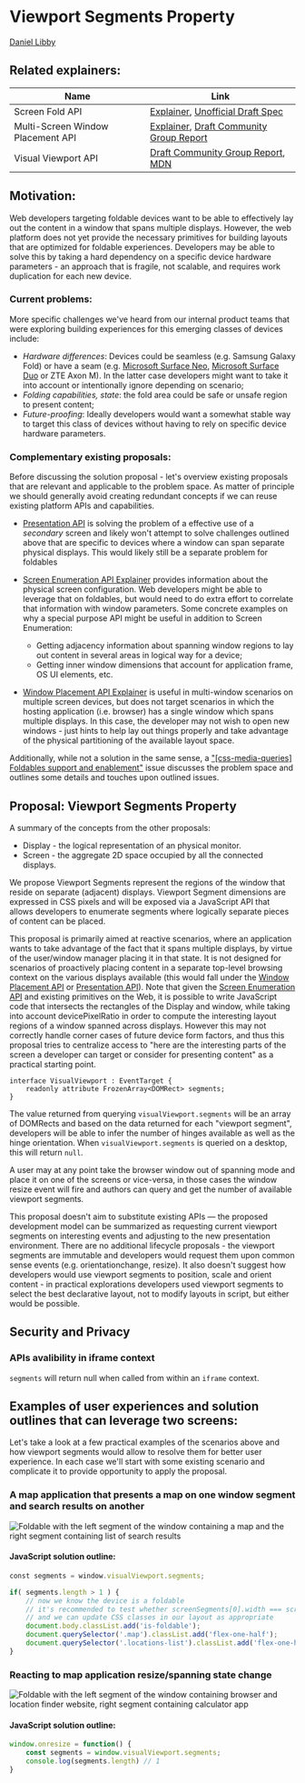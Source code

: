 # Viewport Segments Property

[Daniel Libby](https://github.com/dlibby-)


## Related explainers:
| Name | Link |
|------|------|
| Screen Fold API | [Explainer](https://github.com/SamsungInternet/Explainers/blob/master/Foldables/FoldState.md), [Unofficial Draft Spec](https://w3c.github.io/screen-fold/) |
| Multi-Screen Window Placement API | [Explainer](https://github.com/webscreens/window-placement/blob/master/EXPLAINER.md), [Draft Community Group Report](https://webscreens.github.io/window-placement/) |
| Visual Viewport API | [Draft Community Group Report](https://wicg.github.io/visual-viewport/), [MDN](https://developer.mozilla.org/en-US/docs/Web/API/Visual_Viewport_API) |

## Motivation:
Web developers targeting foldable devices want to be able to effectively lay out the content in a window that spans multiple displays. However, the web platform does not yet provide the necessary primitives for building layouts that are optimized for foldable experiences.
Developers may be able to solve this by taking a hard dependency on a specific device hardware parameters - an approach that is fragile, not scalable, and requires work duplication for each new device.

### Current problems:
More specific challenges we've heard from our internal product teams that were exploring building experiences for this emerging classes of devices include:

- *Hardware differences*: Devices could be seamless (e.g. Samsung Galaxy Fold) or have a seam (e.g. [Microsoft Surface Neo](https://www.microsoft.com/en-us/surface/devices/surface-neo), [Microsoft Surface Duo](https://www.microsoft.com/en-us/surface/devices/surface-duo) or ZTE Axon M). In the latter case developers might want to take it into account or intentionally ignore depending on scenario;
- *Folding capabilities, state*: the fold area could be safe or unsafe region to present content;
- *Future-proofing*: Ideally developers would want a somewhat stable way to target this class of devices without having to rely on specific device hardware parameters.

### Complementary existing proposals:
Before discussing the solution proposal - let's overview existing proposals that are relevant and applicable to the problem space. 
As matter of principle we should generally avoid creating redundant concepts if we can reuse existing platform APIs and capabilities.

- [Presentation API](https://w3c.github.io/presentation-api/) is solving the problem of a effective use of a _secondary_ screen and likely won't attempt to solve challenges outlined above that are specific to devices where a window can span separate physical displays. This would likely still be a separate problem for foldables

- [Screen Enumeration API Explainer](https://github.com/webscreens/screen-enumeration/blob/master/EXPLAINER.md) provides information about the physical screen configuration. Web developers might be able to leverage that on foldables, but would need to do extra effort to correlate that information with window parameters. Some concrete examples on why a special purpose API might be useful in addition to Screen Enumeration:
	- Getting adjacency information about spanning window regions to lay out content in several areas in logical way for a device;
	- Getting inner window dimensions that account for application frame, OS UI elements, etc.
- [Window Placement API Explainer](https://github.com/webscreens/window-placement/blob/master/EXPLAINER.md) is useful in multi-window scenarios on multiple screen devices, but does not target scenarios in which the hosting application (i.e. browser) has a single window which spans multiple displays. In this case, the developer may not wish to open new windows - just hints to help lay out things properly and take advantage of the physical partitioning of the available layout space.
 
Additionally, while not a solution in the same sense, a ["[css-media-queries] Foldables support and enablement"](https://github.com/w3c/csswg-drafts/issues/4141) issue discusses the problem space and outlines some details and touches upon outlined issues.

## Proposal: Viewport Segments Property

A summary of the concepts from the other proposals:
* Display - the logical representation of an physical monitor.
* Screen - the aggregate 2D space occupied by all the connected displays.

We propose Viewport Segments represent the regions of the window that reside on separate (adjacent) displays. Viewport Segment dimensions are expressed in CSS pixels and will be exposed via a JavaScript API that allows developers to enumerate segments where logically separate pieces of content can be placed. 

This proposal is primarily aimed at reactive scenarios, where an application wants to take advantage of the fact that it spans multiple displays, by virtue of the user/window manager placing it in that state. It is not designed for scenarios of proactively placing content in a separate top-level browsing context on the various displays available (this would fall under the [Window Placement API](https://github.com/webscreens/window-placement/blob/master/EXPLAINER.md) or [Presentation API](https://w3c.github.io/presentation-api/)). Note that given the [Screen Enumeration API](https://github.com/webscreens/screen-enumeration/blob/master/EXPLAINER.md) and existing primitives on the Web, it is possible to write JavaScript code that intersects the rectangles of the Display and window, while taking into account devicePixelRatio in order to compute the interesting layout regions of a window spanned across displays. However this may not correctly handle corner cases of future device form factors, and thus this proposal tries to centralize access to "here are the interesting parts of the screen a developer can target or consider for presenting content" as a practical starting point.

```
interface VisualViewport : EventTarget {
	readonly attribute FrozenArray<DOMRect> segments;
}
```

The value returned from querying `visualViewport.segments` will be an array of DOMRects and based on the data returned for each "viewport segment", developers will be able to infer the number of hinges available as well as the hinge orientation. When `visualViewport.segments` is queried on a desktop, this will return `null`.

A user may at any point take the browser window out of spanning mode and place it on one of the screens or vice-versa, in those cases the window resize event will fire and authors can query and get the number of available viewport segments.

This proposal doesn't aim to substitute existing APIs &mdash; the proposed development model can be summarized as requesting current viewport segments on interesting events and adjusting to the new presentation environment. There are no additional lifecycle proposals - the viewport segments are immutable and developers would request them upon common sense events (e.g. orientationchange, resize). It also  doesn't suggest how developers would use viewport segments to position, scale and orient content - in practical explorations developers used viewport segments to select the best declarative layout, not to modify layouts in script, but either would be possible.

## Security and Privacy

### APIs avalibility in iframe context

`segments` will return null when called from within an `iframe` context.

## Examples of user experiences and solution outlines that can leverage two screens:

Let's take a look at a few practical examples of the scenarios above and how viewport segments would allow to resolve them for better user experience. In each case we'll start with some existing scenario and complicate it to provide opportunity to apply the proposal.

### A map application that presents a map on one window segment and search results on another

![Foldable with the left segment of the window containing a map and the right segment containing list of search results](map-app.svg)

#### JavaScript solution outline:

```js  
const segments = window.visualViewport.segments;

if( segments.length > 1 ) {
	// now we know the device is a foldable
	// it's recommended to test whether screenSegments[0].width === screenSegments[1].width
	// and we can update CSS classes in our layout as appropriate 
	document.body.classList.add('is-foldable');
	document.querySelector('.map').classList.add('flex-one-half');
	document.querySelector('.locations-list').classList.add('flex-one-half');
}
```

### Reacting to map application resize/spanning state change

![Foldable with the left segment of the window containing browser and location finder website, right segment containing calculator app](map-app-resized.svg)

#### JavaScript solution outline:

```js  
window.onresize = function() {
	const segments = window.visualViewport.segments;
	console.log(segments.length) // 1
}
```